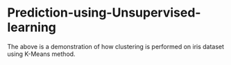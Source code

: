 # Prediction-using-Unsupervised-learning
The above is a demonstration of how clustering is performed on iris dataset using K-Means method.
